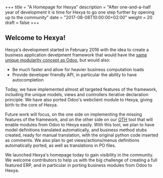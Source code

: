 +++
title = "A Homepage for Hexya"
description = "After one-and-a-half year of development it is time for Hexya to go one step further by opening up to the community"
date = "2017-08-08T10:00:00+02:00"
weight = 20
draft = false
+++

## Welcome to Hexya!

Hexya's development started in February 2016 with the idea to create a business application 
develpment framework that would have the [same unique modularity concept as Odoo](/docs/design/), but would also:

- Be much faster and allow for heavier business computation loads
- Provide developer friendly API, in particular the ability to have autocompletion

Today, we have implemented almost all targeted features of the framework, including the
unique models, views and controllers iterative declaration principle. We have also ported 
Odoo's webclient module to Hexya, giving birth to the core of Hexya.

Future work will focus, on the one side on implementing the missing features of the framework, 
and on the other side on our [OTH](https://github.com/hexya-erp/OTH) tool that will enable
modules from Odoo to Hexya easily. With this tool, we plan to have model definitions 
translated automatically, and business method stubs created, ready for manual translation,
with the original python code inserted as comments. We also plan to get views/actions/menus
definitions automatically ported, as well as translations in PO files.

We launched Hexya's homepage today to gain visibility in the community. We welcome contributors
to help us with the big challenge of creating a full featured ERP, and in particular in porting
business modules from Odoo to Hexya. 